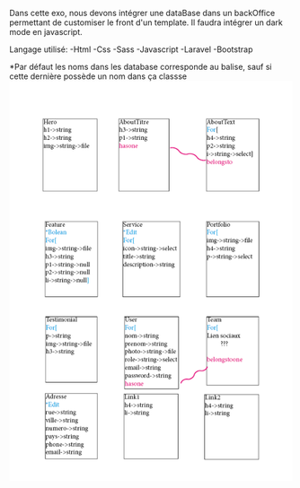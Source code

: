 Dans cette exo, nous devons intégrer une dataBase dans un backOffice permettant de customiser le front d'un template.
Il faudra intégrer un dark mode en javascript.

Langage utilisé:
                -Html
                -Css
                -Sass
                -Javascript
                -Laravel
                -Bootstrap

*Par défaut les noms dans les database corresponde au balise, sauf si cette dernière possède un nom dans ça classse
![](crud-exo-prepa.png)

